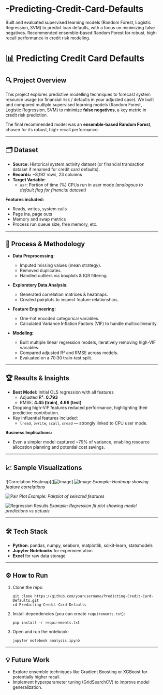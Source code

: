 # -Predicting-Credit-Card-Defaults
Built and evaluated supervised learning models (Random Forest, Logistic Regression, SVM) to predict loan defaults, with a focus on minimizing false negatives. Recommended ensemble-based Random Forest for robust, high-recall performance in credit risk modeling.
# 📊 Predicting Credit Card Defaults

## 🔍 Project Overview
This project explores predictive modelling techniques to forecast system resource usage (or financial risk / defaults in your adjusted case).
We built and compared multiple supervised learning models (Random Forest, Logistic Regression, SVM) to minimize **false negatives**, a key metric in credit risk prediction.

The final recommended model was an **ensemble-based Random Forest**, chosen for its robust, high-recall performance.

---

## 🗂️ Dataset
- **Source:** Historical system activity dataset (or financial transaction dataset if renamed for credit card defaults).
- **Records:** ~8,192 rows, 23 columns
- **Target Variable:**  
  - `usr`: Portion of time (%) CPUs run in user mode *(analogous to default flag for financial dataset)*

**Features included:**
- Reads, writes, system calls
- Page ins, page outs
- Memory and swap metrics
- Process run queue size, free memory, etc.

---

## 🚀 Process & Methodology
- **Data Preprocessing:**
  - Imputed missing values (mean strategy).
  - Removed duplicates.
  - Handled outliers via boxplots & IQR filtering.

- **Exploratory Data Analysis:**
  - Generated correlation matrices & heatmaps.
  - Created pairplots to inspect feature relationships.

- **Feature Engineering:**
  - One-hot encoded categorical variables.
  - Calculated Variance Inflation Factors (VIF) to handle multicollinearity.

- **Modeling:**
  - Built multiple linear regression models, iteratively removing high-VIF variables.
  - Compared adjusted R² and RMSE across models.
  - Evaluated on a 70:30 train-test split.

---

## 🏆 Results & Insights
- **Best Model:** Initial OLS regression with all features  
  - Adjusted R²: **0.793**  
  - RMSE: **4.45 (train)**, **4.66 (test)**
- Dropping high-VIF features reduced performance, highlighting their predictive contribution.
- Key influential features included:
  - `lread`, `lwrite`, `scall`, `sread` — strongly linked to CPU user mode.

**Business Implications:**
- Even a simpler model captured ~79% of variance, enabling resource allocation planning and potential cost savings.

---

## 📈 Sample Visualizations

![Correlation Heatmap]([![Image](https://github.com/user-attachments/assets/c48a67f7-5774-4db4-8b06-b4710c444818)]
![Image](https://github.com/user-attachments/assets/c48a67f7-5774-4db4-8b06-b4710c444818)
*Example: Heatmap showing feature correlations*

![Pair Plot](images/pairplot.png)
*Example: Pairplot of selected features*

![Regression Results](images/regression_plot.png)
*Example: Regression fit plot showing model predictions vs actuals*

---

## 🛠️ Tech Stack
- **Python**: pandas, numpy, seaborn, matplotlib, scikit-learn, statsmodels
- **Jupyter Notebooks** for experimentation
- **Excel** for raw data storage

---

## ⚙️ How to Run
1. Clone the repo:
   ```
   git clone https://github.com/yourusername/Predicting-Credit-Card-Defaults.git
   cd Predicting-Credit-Card-Defaults
   ```
2. Install dependencies (you can create `requirements.txt`):
   ```
   pip install -r requirements.txt
   ```
3. Open and run the notebook:
   ```
   jupyter notebook analysis.ipynb
   ```

---

## 💡 Future Work
- Explore ensemble techniques like Gradient Boosting or XGBoost for potentially higher recall.
- Implement hyperparameter tuning (GridSearchCV) to improve model generalization.

